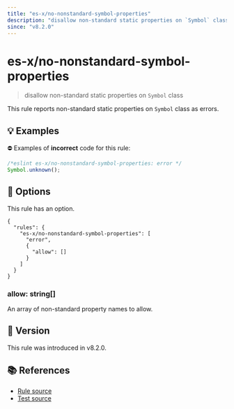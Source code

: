 ```yaml
---
title: "es-x/no-nonstandard-symbol-properties"
description: "disallow non-standard static properties on `Symbol` class"
since: "v8.2.0"
---
```


# es-x/no-nonstandard-symbol-properties
> disallow non-standard static properties on `Symbol` class

This rule reports non-standard static properties on `Symbol` class as errors.

## 💡 Examples

⛔ Examples of **incorrect** code for this rule:

<eslint-playground type="bad">

```js
/*eslint es-x/no-nonstandard-symbol-properties: error */
Symbol.unknown();
```

</eslint-playground>

## 🔧 Options

This rule has an option.

```jsonc
{
  "rules": {
    "es-x/no-nonstandard-symbol-properties": [
      "error",
      {
        "allow": []
      }
    ]
  }
}
```

### allow: string[]

An array of non-standard property names to allow.

## 🚀 Version

This rule was introduced in v8.2.0.

## 📚 References

- [Rule source](https://github.com/eslint-community/eslint-plugin-es-x/blob/master/lib/rules/no-nonstandard-symbol-properties.js)
- [Test source](https://github.com/eslint-community/eslint-plugin-es-x/blob/master/tests/lib/rules/no-nonstandard-symbol-properties.js)
